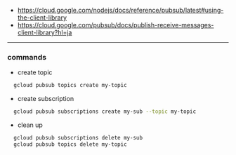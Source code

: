 - https://cloud.google.com/nodejs/docs/reference/pubsub/latest#using-the-client-library
- https://cloud.google.com/pubsub/docs/publish-receive-messages-client-library?hl=ja
---
### commands
- create topic
```bash
  gcloud pubsub topics create my-topic
```
- create subscription
```bash
  gcloud pubsub subscriptions create my-sub --topic my-topic
```
- clean up
```bash
  gcloud pubsub subscriptions delete my-sub
  gcloud pubsub topics delete my-topic
```